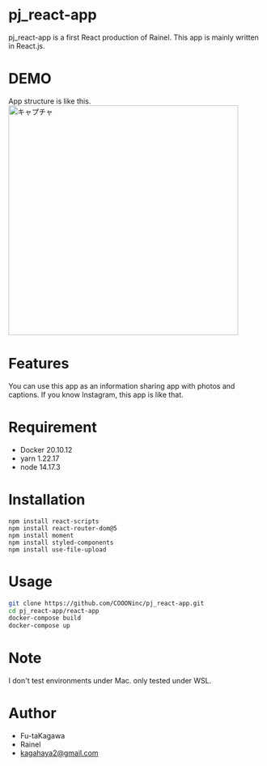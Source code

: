 # pj_react-app
 pj_react-app is a first React production of Rainel.
 This app is mainly written in React.js.
 
# DEMO
App structure is like this.
 <img width="454" alt="キャプチャ" src="https://user-images.githubusercontent.com/78881651/160779149-57313108-608d-45d8-b642-0ba888d8bb1d.PNG">

# Features
You can use this app as an information sharing app with photos and captions.
If you know Instagram, this app is like that.
 
# Requirement
 
* Docker 20.10.12
* yarn 1.22.17
* node 14.17.3
 
# Installation
```
npm install react-scripts
npm install react-router-dom@5
npm install moment
npm install styled-components
npm install use-file-upload
```
 
# Usage
```bash
git clone https://github.com/COOONinc/pj_react-app.git
cd pj_react-app/react-app
docker-compose build
docker-compose up
```
 
# Note
I don't test environments under Mac.
only tested under WSL.
 
# Author
* Fu-taKagawa
* Rainel
* kagahaya2@gmail.com
 
